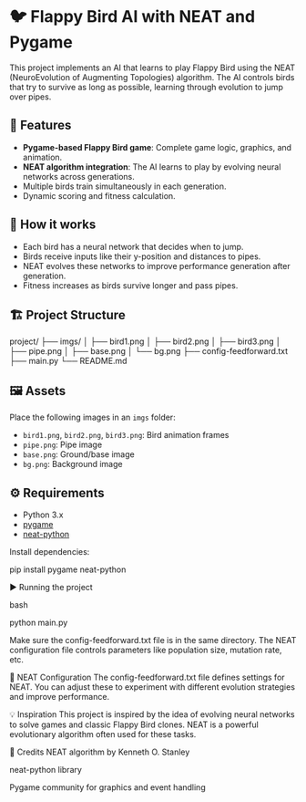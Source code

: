 # 🐦 Flappy Bird AI with NEAT and Pygame

This project implements an AI that learns to play Flappy Bird using the NEAT (NeuroEvolution of Augmenting Topologies) algorithm. The AI controls birds that try to survive as long as possible, learning through evolution to jump over pipes.

## 📄 Features

- **Pygame-based Flappy Bird game**: Complete game logic, graphics, and animation.
- **NEAT algorithm integration**: The AI learns to play by evolving neural networks across generations.
- Multiple birds train simultaneously in each generation.
- Dynamic scoring and fitness calculation.

## 🧠 How it works

- Each bird has a neural network that decides when to jump.
- Birds receive inputs like their y-position and distances to pipes.
- NEAT evolves these networks to improve performance generation after generation.
- Fitness increases as birds survive longer and pass pipes.

## 🏗️ Project Structure
project/
├── imgs/
│ ├── bird1.png
│ ├── bird2.png
│ ├── bird3.png
│ ├── pipe.png
│ ├── base.png
│ └── bg.png
├── config-feedforward.txt
├── main.py
└── README.md

## 🖼️ Assets

Place the following images in an `imgs` folder:

- `bird1.png`, `bird2.png`, `bird3.png`: Bird animation frames
- `pipe.png`: Pipe image
- `base.png`: Ground/base image
- `bg.png`: Background image

## ⚙️ Requirements

- Python 3.x
- [pygame](https://www.pygame.org/news)
- [neat-python](https://github.com/CodeReclaimers/neat-python)

Install dependencies:

pip install pygame neat-python

▶️ Running the project

bash

python main.py

Make sure the config-feedforward.txt file is in the same directory. The NEAT configuration file controls parameters like population size, mutation rate, etc.

📝 NEAT Configuration
The config-feedforward.txt file defines settings for NEAT. You can adjust these to experiment with different evolution strategies and improve performance.

💡 Inspiration
This project is inspired by the idea of evolving neural networks to solve games and classic Flappy Bird clones. NEAT is a powerful evolutionary algorithm often used for these tasks.

🙌 Credits
NEAT algorithm by Kenneth O. Stanley

neat-python library

Pygame community for graphics and event handling
